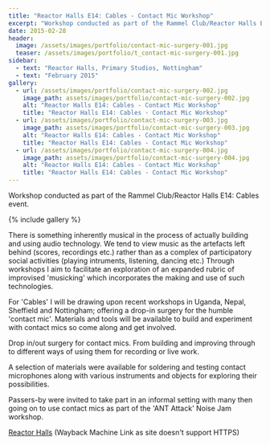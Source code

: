 ```yaml
---
title: "Reactor Halls E14: Cables - Contact Mic Workshop"
excerpt: "Workshop conducted as part of the Rammel Club/Reactor Halls E14: Cables event."
date: 2015-02-28
header:
  image: /assets/images/portfolio/contact-mic-surgery-001.jpg
  teaser: /assets/images/portfolio/t_contact-mic-surgery-001.jpg
sidebar:
  - text: "Reactor Halls, Primary Studios, Nottingham"
  - text: "February 2015"
gallery:
  - url: /assets/images/portfolio/contact-mic-surgery-002.jpg
    image_path: assets/images/portfolio/contact-mic-surgery-002.jpg
    alt: "Reactor Halls E14: Cables - Contact Mic Workshop"
    title: "Reactor Halls E14: Cables - Contact Mic Workshop"
  - url: /assets/images/portfolio/contact-mic-surgery-003.jpg
    image_path: assets/images/portfolio/contact-mic-surgery-003.jpg
    alt: "Reactor Halls E14: Cables - Contact Mic Workshop"
    title: "Reactor Halls E14: Cables - Contact Mic Workshop"
  - url: /assets/images/portfolio/contact-mic-surgery-004.jpg
    image_path: assets/images/portfolio/contact-mic-surgery-004.jpg
    alt: "Reactor Halls E14: Cables - Contact Mic Workshop"
    title: "Reactor Halls E14: Cables - Contact Mic Workshop"
---
```

Workshop conducted as part of the Rammel Club/Reactor Halls E14: Cables event.

{% include gallery %}

There is something inherently musical in the process of actually building and using audio technology. We tend to view music as the artefacts left behind (scores, recordings etc.) rather than as a complex of participatory social activities (playing intruments, listening, dancing etc.) Through workshops I aim to facilitate an exploration of an expanded rubric of improvised 'musicking' which incorporates the making and use of such technologies.

For 'Cables' I will be drawing upon recent workshops in Uganda, Nepal, Sheffield and Nottingham; offering a drop-in surgery for the humble 'contact mic'. Materials and tools will be available to build and experiment with contact mics so come along and get involved.

Drop in/out surgery for contact mics. From building and improving through to different ways of using them for recording or live work.

A selection of materials were available for soldering and testing contact microphones along with various instruments and objects for exploring their possibilities.

Passers-by were invited to take part in an informal setting with many then going on to use contact mics as part of the 'ANT Attack' Noise Jam workshop.

[Reactor Halls](https://web.archive.org/web/20180124213857/http://www.weareprimary.org/2015/02/reactor-halls-e12-14/) (Wayback Machine Link as site doesn't support HTTPS)
